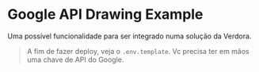 # Google API Drawing Example

Uma possível funcionalidade para ser integrado numa solução da Verdora.

> A fim de fazer deploy, veja o `.env.template`. Vc precisa ter em mãos uma chave de API do Google.
